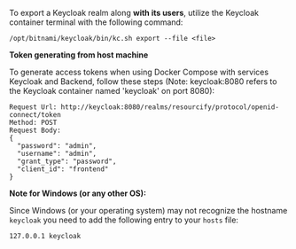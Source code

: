 To export a Keycloak realm along **with its users**, utilize the Keycloak container terminal with the following command:

`/opt/bitnami/keycloak/bin/kc.sh export --file <file>`

**Token generating from host machine**

To generate access tokens when using Docker Compose with services Keycloak and Backend, follow these steps (Note:
keycloak:8080 refers to the Keycloak container named 'keycloak' on port 8080):

```plaintext
Request Url: http://keycloak:8080/realms/resourcify/protocol/openid-connect/token
Method: POST
Request Body:
{
  "password": "admin",
  "username": "admin",
  "grant_type": "password",
  "client_id": "frontend"
}
```

**Note for Windows (or any other OS):**

Since Windows (or your operating system) may not recognize the hostname `keycloak` you need to add the following entry
to your `hosts` file:

```plaintext
127.0.0.1 keycloak
